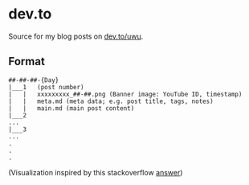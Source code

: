 # dev.to

Source for my blog posts on [dev.to/uwu](https://dev.to/uwu).

## Format

```
##-##-##-{Day}
|___1   (post number)
|   |   xxxxxxxxx_##-##.png (Banner image: YouTube ID, timestamp)
|   |   meta.md (meta data; e.g. post title, tags, notes)
|   |   main.md (main post content)
|___2
...
|___3
...
.
.
.
```

(Visualization inspired by this stackoverflow [answer](https://stackoverflow.com/a/24961998))
